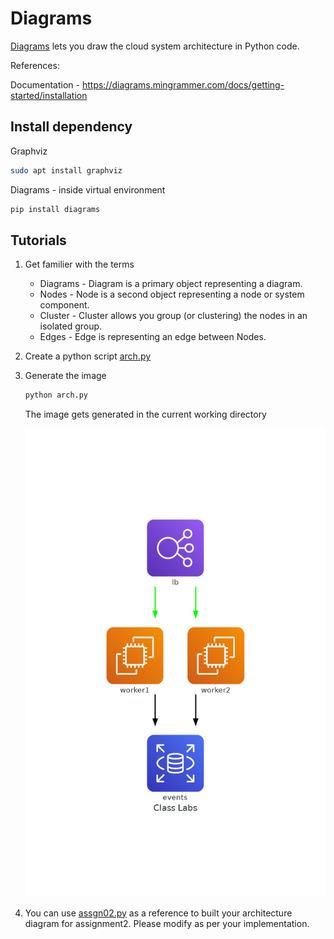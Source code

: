 # Diagrams

[Diagrams](https://diagrams.mingrammer.com/) lets you draw the cloud system architecture in Python code.

References:

Documentation - https://diagrams.mingrammer.com/docs/getting-started/installation

## Install dependency

Graphviz

```bash
sudo apt install graphviz
```

Diagrams - inside virtual environment

```bash
pip install diagrams
```

## Tutorials

1. Get familier with the terms

   - Diagrams - Diagram is a primary object representing a diagram.
   - Nodes - Node is a second object representing a node or system component.
   - Cluster - Cluster allows you group (or clustering) the nodes in an isolated group.
   - Edges - Edge is representing an edge between Nodes.

2. Create a python script [arch.py](arch.py)

3. Generate the image

   ```bash
   python arch.py
   ```

   The image gets generated in the current working directory

   <!-- <imag src="class_labs.png" width="300" height="300" /> -->

   ![image](class_labs.png)

4. You can use [assgn02.py](assgn02.py) as a reference to built your architecture diagram for assignment2. Please modify as per your implementation.
